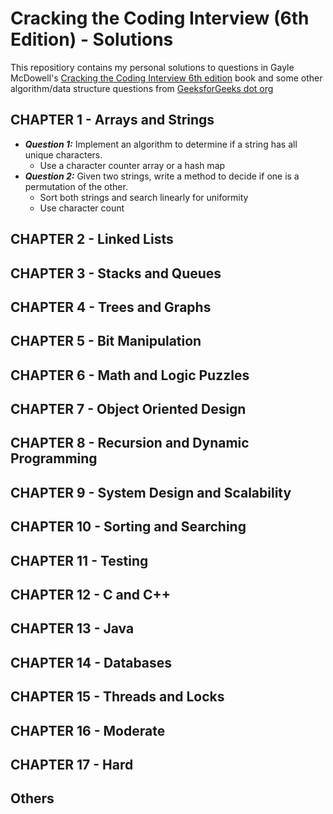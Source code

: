 # Cracking the Coding Interview (6th Edition) - Solutions
This repositiory contains my personal solutions to questions in Gayle McDowell's [Cracking the Coding Interview 6th edition](https://www.amazon.com/Cracking-Coding-Interview-Programming-Questions/dp/0984782850/ref=sr_1_1?s=books&ie=UTF8&qid=1539140733&sr=1-1&keywords=cracking+the+coding+interview+6th) book and some other algorithm/data structure questions from [GeeksforGeeks dot org](https://www.geeksforgeeks.org/)

## CHAPTER 1 - Arrays and Strings
* ***Question 1:*** Implement an algorithm to determine if a string has all unique characters.
  * Use a character counter array or a hash map
* ***Question 2:*** Given two strings, write a method to decide if one is a permutation of the other.
  * Sort both strings and search linearly for uniformity
  * Use character count

## CHAPTER 2 - Linked Lists

## CHAPTER 3 - Stacks and Queues

## CHAPTER 4 - Trees and Graphs

## CHAPTER 5 - Bit Manipulation

## CHAPTER 6 - Math and Logic Puzzles

## CHAPTER 7 - Object Oriented Design

## CHAPTER 8 - Recursion and Dynamic Programming

## CHAPTER 9 - System Design and Scalability

## CHAPTER 10 - Sorting and Searching

## CHAPTER 11 - Testing

## CHAPTER 12 - C and C++

## CHAPTER 13 - Java

## CHAPTER 14 - Databases

## CHAPTER 15 - Threads and Locks

## CHAPTER 16 - Moderate

## CHAPTER 17 - Hard

## Others
